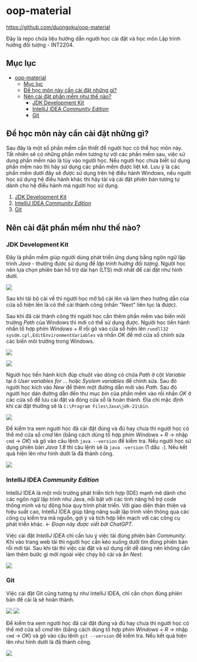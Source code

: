 # oop-material

https://github.com/duongoku/oop-material

Đây là repo chứa liệu hướng dẫn người học cài đặt và học môn Lập trình hướng đối tượng - INT2204.

## Mục lục

-   [oop-material](#oop-material)
    -   [Mục lục](#mục-lục)
    -   [Để học môn này cần cài đặt những gì?](#để-học-môn-này-cần-cài-đặt-những-gì)
    -   [Nên cài đặt phần mềm như thế nào?](#nên-cài-đặt-phần-mềm-như-thế-nào)
        -   [JDK Development Kit](#jdk-development-kit)
        -   [IntelliJ IDEA _Community Edition_](#intellij-idea-community-edition)
        -   [Git](#git)

## Để học môn này cần cài đặt những gì?

Sau đây là một số phần mềm cần thiết để người học có thể học môn này. Tất nhiên sẽ có những phần mềm tương tự với các phần mềm sau, việc sử dụng phần mềm nào là tùy vào người học. Nếu người học chưa biết sử dụng phần mềm nào thì hãy sử dụng các phần mềm được liệt kê. Lưu ý là các phần mềm dưới đây sẽ được sử dụng trên hệ điều hành Windows, nếu người học sử dụng hệ điều hành khác thì hãy tải và cài đặt phiên bản tương tự dành cho hệ điều hành mà người học sử dụng.

1. [JDK Development Kit](https://www.oracle.com/java/technologies/downloads/)
2. [IntelliJ IDEA _Community Edition_](https://www.jetbrains.com/idea/download/)
3. [Git](https://git-scm.com/downloads)

## Nên cài đặt phần mềm như thế nào?

### JDK Development Kit

Đây là phần mềm giúp người dùng phát triển ứng dụng bằng ngôn ngữ lập trình _Java_ - thường được sử dụng để _lập trình hướng đối tượng_. Người học nên lựa chọn phiên bản hỗ trợ dài hạn (LTS) mới nhất để cài đặt như hình dưới.

![](images/jdk.png)

Sau khi tải bộ cài về thì người học mở bộ cài lên và làm theo hướng dẫn của cửa sổ hiện lên là có thể cài thành công (nhấn "Next" liên tục là được).

Sau khi đã cài thành công thì người học cần thêm phần mềm vào biến môi trường _Path_ của Windows thì mới có thể sử dụng được. Người học tiến hành nhấn tổ hợp phím _Windows + R_ rồi gõ vào cửa sổ hiện lên `rundll32 sysdm.cpl,EditEnvironmentVariables` và nhấn _OK_ để mở cửa sổ chỉnh sửa các biến môi trường trong Windows.

![](images/run_windows.png)

![](images/env_windows.png)

Người học tiến hành kích đúp chuột vào dòng có chứa _Path_ ở cột _Variable_ tại ô _User variables for ..._ hoặc _System variables_ để chỉnh sửa. Sau đó người học kích vào _New_ để thêm một đường dẫn mới vào _Path_. Sau đó người học dán đường dẫn đến thư mục _bin_ của phần mềm vào rồi nhấn _OK_ ở các cửa sổ để lưu cài đặt và đóng cửa sổ là hoàn thành. Địa chỉ mặc định khi cài đặt thường sẽ là `C:\Program Files\Java\jdk-21\bin`.

![](images/edit_env_windows.png)

Để kiểm tra xem người học đã cài đặt đúng và đủ hay chưa thì người học có thể mở cửa sổ _cmd_ lên (bằng cách dùng tổ hợp phím _Windows + R_ &rarr; nhập `cmd` &rarr; _OK_) và gõ vào câu lệnh `java --version` để kiểm tra. Nếu người học sử dụng phiên bản _Java 1.8_ thì câu lệnh sẽ là `java -version` (1 dấu `-`). Nếu kết quả hiện lên như hình dưới là đã thành công.

![](images/cmd_check_java.png)

### IntelliJ IDEA _Community Edition_

IntelliJ IDEA là một môi trường phát triển tích hợp (IDE) mạnh mẽ dành cho các ngôn ngữ lập trình như Java, nổi bật với các tính năng hỗ trợ code thông minh và tự động hóa quy trình phát triển. Với giao diện thân thiện và hiệu suất cao, IntelliJ IDEA giúp tăng năng suất lập trình viên thông qua các công cụ kiểm tra mã nguồn, gợi ý và tích hợp liền mạch với các công cụ phát triển khác. &larr; _Đoạn này được viết bởi ChatGPT_.

Việc cài đặt _IntelliJ IDEA_ chỉ cần lưu ý việc tải đúng phiên bản _Community_. Khi vào trang web tải thì người học cần kéo xuống dưới tìm đúng phiên bản rồi mới tải. Sau khi tải thì việc cài đặt và sử dụng rất dễ dàng nên không cần làm thêm bước gì mới ngoài việc chạy bộ cài và ấn _Next_.

![](images/int_com.png)

### Git

Việc cài đặt Git cũng tương tự như IntelliJ IDEA, chỉ cần chọn đúng phiên bản để cài là sẽ hoàn thành.

![](images/git_01.png)
![](images/git_02.png)

Để kiểm tra xem người học đã cài đặt đúng và đủ hay chưa thì người học có thể mở cửa sổ _cmd_ lên (bằng cách dùng tổ hợp phím _Windows + R_ &rarr; nhập `cmd` &rarr; _OK_) và gõ vào câu lệnh `git --version` để kiểm tra. Nếu kết quả hiện lên như hình dưới là đã thành công.

![](images/git_cmd.png)
